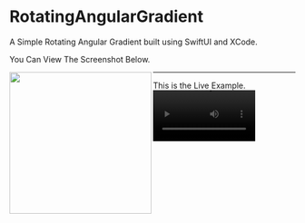 # RotatingAngularGradient
A Simple Rotating Angular Gradient built using SwiftUI and XCode.


You Can View The Screenshot Below.

<img align="left"  src="https://github.com/jadhavsharad/RotatingAngularGradient/assets/60263979/3c7b6567-9b0a-45f6-a3d9-4947fea734f6" width="250px"/>

<hr>

This is the Live Example.
<video src='https://github.com/jadhavsharad/RotatingAngularGradient/assets/60263979/979210a9-83e4-4511-8b32-73dcf2ea9d77' width=180/>






